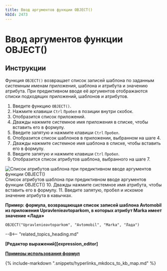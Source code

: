 ```yaml
---
title: Ввод аргументов функции OBJECT()
kbId: 2473
---
```


# Ввод аргументов функции OBJECT()

## Инструкции

Функция `OBJECT()` возвращает список записей шаблона по заданным системным именам приложения, шаблона и атрибута и значению атрибута. При предиктивном вводе её аргументов отображаются списки подходящих приложений, шаблонов и атрибутов.

1. Введите функцию `OBJECT()`.
2. Нажмите клавиши `Ctrl` `Пробел` в позиции внутри скобок.
3. Отобразится список приложений.
4. Дважды нажмите системное имя приложения в списке, чтобы вставить его в формулу.
5. Введите запятую и нажмите клавиши `Ctrl` `Пробел`.
6. Отобразится список шаблонов в приложении, выбранном на шаге 4.
7. Дважды нажмите системное имя шаблона в списке, чтобы вставить его в формулу.
8. Введите запятую и нажмите клавиши `Ctrl` `Пробел`.
9. Отобразится список атрибутов шаблона, выбранного на шаге 7.
![Список атрибутов шаблона при предиктивном вводе аргументов функции OBJECT()](https://kb.comindware.ru/assets/formula_editor_object_function_autocomplete.png)
Список атрибутов шаблона при предиктивном вводе аргументов функции OBJECT()
10. Дважды нажмите системное имя атрибута, чтобы вставить его в формулу.
11. Введите запятую, пробел и искомое значение атрибута в кавычках.

**Пример: формула, возвращающая список записей шаблона Avtomobil из приложения Upravlenieavtoparkom, в которых атрибут Marka имеет значение «Лада»**

```
OBJECT("Upravlenieavtoparkom", "Avtomobil", "Marka", "Лада")
```

--8<-- "related_topics_heading.md"

**[Редактор выражений][expression_editor]**

**[Примеры использования формул](https://kb.comindware.ru/category.php?id=409)**

{% include-markdown ".snippets/hyperlinks_mkdocs_to_kb_map.md" %}
